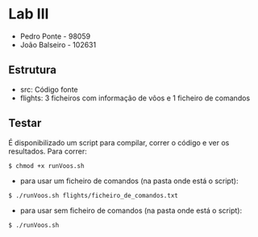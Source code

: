 # Lab III
- Pedro Ponte - 98059
- João Balseiro - 102631

## Estrutura
- src: Código fonte
- flights: 3 ficheiros com informação de vôos e 1 ficheiro de comandos

## Testar
É disponibilizado um script para compilar, correr o código e ver os resultados.
Para correr:
```
$ chmod +x runVoos.sh
```

- para usar um ficheiro de comandos (na pasta onde está o script):
```
$ ./runVoos.sh flights/ficheiro_de_comandos.txt 
```

- para usar sem ficheiro de comandos (na pasta onde está o script):
```
$ ./runVoos.sh
```